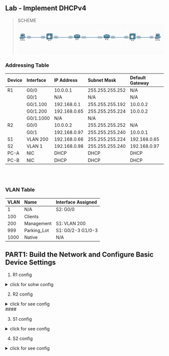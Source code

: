 ## Lab - Implement DHCPv4<br>

>SCHEME<br>
![](EVE-SchemeDHCPv4.png)

### Addressing Table<br>

|Device|Interface|IP Address|Subnet Mask|Default Gateway|
|:-|:-|:-|:-|:-|
|R1|G0/0|10.0.0.1|255.255.255.252|N/A|
||G0/1|N/A|N/A|N/A|
||G0/1.100|192.168.0.1|255.255.255.192|10.0.0.2|
||G0/1.200|192.168.0.65|255.255.255.224|10.0.0.2|
||G0/1.1000|N/A|N/A||
|R2|G0/0|10.0.0.2|255.255.255.252|N/A|
||G0/1|192.168.0.97|255.255.255.240|10.0.0.1|
|S1|VLAN 200|192.168.0.66|255.255.255.224|192.168.0.65|
|S2|VLAN 1|192.168.0.98|255.255.255.240|192.168.0.97|
|PC-A|NIC|DHCP|DHCP|DHCP|
|PC-B|NIC|DHCP|DHCP|DHCP|

<br>
<br>

### VLAN Table<br>

|VLAN|Name|Interface Assigned|
|:-|:-|:-|
|1|N/A|S2: G0/0|
|100|Clients||S1: G0/0|	
|200|Management|S1: VLAN 200|
|999|Parking_Lot|S1: G0/2-3 G1/0-3|
|1000|Native|N/A|


## PART1: Build the Network and Configure Basic Device Settings<br>

1. R1 config
<details>
  <summary>click for sohw config</summary>
show run
Building configuration...
!
ip dhcp excluded-address 192.168.0.1 192.168.0.5
ip dhcp excluded-address 192.168.0.97 192.168.0.101
!
ip dhcp pool Subnet_A
 network 192.168.0.0 255.255.255.192
 default-router 192.168.0.1 
 domain-name ccna-lab.com
 dns-server 8.8.8.8 
 lease 2 12 30
!
ip dhcp pool R2_Client_LAN
 network 192.168.0.96 255.255.255.240
 default-router 192.168.0.97 
 domain-name ccna-lab.com
 lease 2 12 30
!
no ip domain lookup
ip cef
ipv6 unicast-routing
ipv6 cef
!
interface GigabitEthernet0/0
 ip address 10.0.0.1 255.255.255.252
 duplex auto
 speed auto
 media-type rj45
 ipv6 address FE80::1 link-local
 ipv6 address 2001:DB8:ACAD:2::1/64
!
interface GigabitEthernet0/1
 no ip address
 duplex auto
 speed auto
 media-type rj45
!         
interface GigabitEthernet0/1.100
 description for_Clients_dhcp
 encapsulation dot1Q 100
 ip address 192.168.0.1 255.255.255.192
 ip virtual-reassembly in
 ipv6 address FE80::1 link-local
 ipv6 address 2001:DB8:ACAD:1::1/64
!
interface GigabitEthernet0/1.200
 description for_Management
 encapsulation dot1Q 200
 ip address 192.168.0.65 255.255.255.224
!
interface GigabitEthernet0/1.1000
 description Native
 encapsulation dot1Q 1000 native
!
ip route 0.0.0.0 0.0.0.0 10.0.0.2
!
ipv6 route ::/0 2001:DB8:ACAD:2::2
ipv6 ioam timestamp
!
access-list 1 permit 192.168.0.0 0.0.0.63
!
banner motd ^C
\*\*\*\*\*\*\*\*\*\*\*\*\*\*\*\*\*\*\*\*\*\*\*\*\*\*\*\*\*\*\*\*\*\*\*\*\*\*\*\*\*\*\*\*\*\*\*\*\*\*\*\*\*\*\*\*\*\*\*\*\*\*\*\*\*\*\*\*\*\*\*\*\*\*
\*      Attention! Unauthorized access to this device is prohibited.      \*
\*\*\*\*\*\*\*\*\*\*\*\*\*\*\*\*\*\*\*\*\*\*\*\*\*\*\*\*\*\*\*\*\*\*\*\*\*\*\*\*\*\*\*\*\*\*\*\*\*\*\*\*\*\*\*\*\*\*\*\*\*\*\*\*\*\*\*\*\*\*\*\*\*\*^C
end </details>

2. R2 config
<details>
  <summary>click for see config</summary>
ip cef
ipv6 unicast-routing
ipv6 cef
!
interface GigabitEthernet0/0
 ip address 10.0.0.2 255.255.255.252
 duplex auto
 speed auto
 media-type rj45
 ipv6 address FE80::2 link-local
 ipv6 address 2001:DB8:ACAD:2::2/64
!
interface GigabitEthernet0/1
 description for_Clients
 ip address 192.168.0.97 255.255.255.240
 ip helper-address 10.0.0.1
 duplex auto
 speed auto
 media-type rj45
 ipv6 address FE80::1 link-local
 ipv6 address 2001:DB8:ACAD:3::1/64
!
ip route 0.0.0.0 0.0.0.0 10.0.0.1
!
ipv6 route ::/0 2001:DB8:ACAD:2::1
ipv6 ioam timestamp
end</details>
####

3. S1 config
<details>
  <summary>click for see config</summary>
hostname S1
!
interface GigabitEthernet0/0
 switchport access vlan 100
 switchport mode access
 negotiation auto
!
interface GigabitEthernet0/1
 switchport trunk allowed vlan 100,200,1000
 switchport trunk encapsulation dot1q
 switchport trunk native vlan 1000
 switchport mode trunk
 negotiation auto
!
interface GigabitEthernet0/2
 switchport access vlan 999
 switchport mode access
 shutdown
 negotiation auto         
!
interface Vlan200
 ip address 192.168.0.66 255.255.255.224
!
ip route 0.0.0.0 0.0.0.0 192.168.0.65</details>

4. S2 config
<details>
  <summary>click for see config</summary>
hostname S2
!
interface Vlan1
 ip address 192.168.0.98 255.255.255.240
!
ip route 0.0.0.0 0.0.0.0 192.168.0.97</details>

